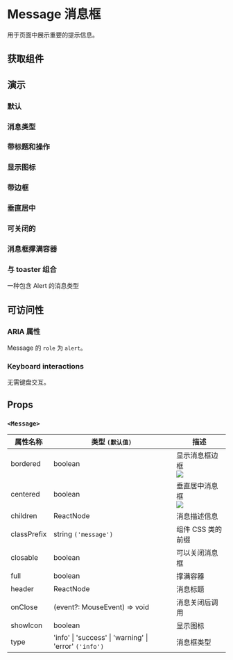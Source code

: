 # Message 消息框

用于页面中展示重要的提示信息。

## 获取组件

<!--{include:<import-guide>}-->

## 演示

### 默认

<!--{include:`basic.md`}-->

### 消息类型

<!--{include:`types.md`}-->

### 带标题和操作

<!--{include:`header.md`}-->

### 显示图标

<!--{include:`icons.md`}-->

### 带边框

<!--{include:`bordered.md`}-->

### 垂直居中

<!--{include:`centered.md`}-->

### 可关闭的

<!--{include:`close.md`}-->

### 消息框撑满容器

<!--{include:`full.md`}-->

### 与 toaster 组合

一种包含 Alert 的消息类型

<!--{include:`with-toaster.md`}-->

## 可访问性

### ARIA 属性

Message 的 `role` 为 `alert`。

### Keyboard interactions

无需键盘交互。

## Props

### `<Message>`

| 属性名称    | 类型 `(默认值)`                                                    | 描述                            |
| ----------- | ------------------------------------------------------------------ | ------------------------------- |
| bordered    | boolean                                                            | 显示消息框边框 <br/>![][5.53.0] |
| centered    | boolean                                                            | 垂直居中消息框 <br/>![][5.53.0] |
| children    | ReactNode                                                          | 消息描述信息                    |
| classPrefix | string `('message')`                                               | 组件 CSS 类的前缀               |
| closable    | boolean                                                            | 可以关闭消息框                  |
| full        | boolean                                                            | 撑满容器                        |
| header      | ReactNode                                                          | 消息标题                        |
| onClose     | (event?: MouseEvent) => void                                       | 消息关闭后调用                  |
| showIcon    | boolean                                                            | 显示图标                        |
| type        | 'info' &#124; 'success' &#124; 'warning' &#124; 'error' `('info')` | 消息框类型                      |

[5.53.0]: https://img.shields.io/badge/>=-v5.53.0-blue
